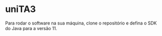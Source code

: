 # uniTA3
Para rodar o software na sua máquina, clone o repositório e defina o SDK do Java para a versão 11.
